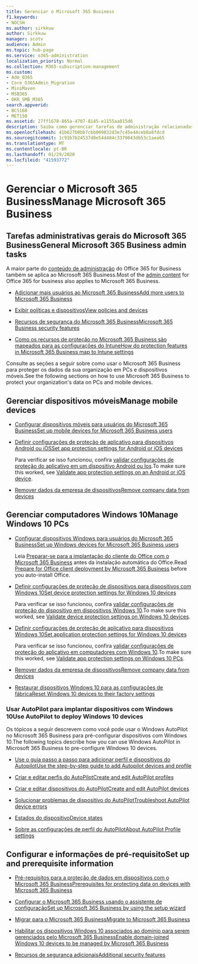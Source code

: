 ```yaml
---
title: Gerenciar o Microsoft 365 Business
f1.keywords:
- NOCSH
ms.author: sirkkuw
author: Sirkkuw
manager: scotv
audience: Admin
ms.topic: hub-page
ms.service: o365-administration
localization_priority: Normal
ms.collection: M365-subscription-management
ms.custom:
- Adm_O365
- Core_O365Admin_Migration
- MiniMaven
- MSB365
- OKR_SMB_M365
search.appverid:
- BCS160
- MET150
ms.assetid: 27ff1678-865a-4707-8145-e1155aa815d6
description: Saiba como gerenciar tarefas de administração relacionadas a negócios do Microsoft 365, dispositivos móveis, computadores com Windows 10 e muitas dessas tarefas.
ms.openlocfilehash: 41b627b0bb7cbb009832d3e7c45e44ceb8a8fdcd
ms.sourcegitcommit: 1c91b7b24537d0e54d484c3379043db53c1aea65
ms.translationtype: MT
ms.contentlocale: pt-BR
ms.lasthandoff: 01/29/2020
ms.locfileid: "41593772"
---
```

# <a name="manage-microsoft-365-business"></a><span data-ttu-id="ba5a6-103">Gerenciar o Microsoft 365 Business</span><span class="sxs-lookup"><span data-stu-id="ba5a6-103">Manage Microsoft 365 Business</span></span>

## <a name="general-microsoft-365-business-admin-tasks"></a><span data-ttu-id="ba5a6-104">Tarefas administrativas gerais do Microsoft 365 Business</span><span class="sxs-lookup"><span data-stu-id="ba5a6-104">General Microsoft 365 Business admin tasks</span></span>

<span data-ttu-id="ba5a6-105">A maior parte do [conteúdo de administração](https://docs.microsoft.com/office365/admin/admin-home) do Office 365 for Business também se aplica ao Microsoft 365 Business.</span><span class="sxs-lookup"><span data-stu-id="ba5a6-105">Most of the [admin content](https://docs.microsoft.com/office365/admin/admin-home) for Office 365 for business also applies to Microsoft 365 Business.</span></span>

- [<span data-ttu-id="ba5a6-106">Adicionar mais usuários ao Microsoft 365 Business</span><span class="sxs-lookup"><span data-stu-id="ba5a6-106">Add more users to Microsoft 365 Business</span></span>](add-users-m365b.md)
    
- [<span data-ttu-id="ba5a6-107">Exibir políticas e dispositivos</span><span class="sxs-lookup"><span data-stu-id="ba5a6-107">View policies and devices</span></span>](view-policies-and-devices.md)
    
- [<span data-ttu-id="ba5a6-108">Recursos de segurança do Microsoft 365 Business</span><span class="sxs-lookup"><span data-stu-id="ba5a6-108">Microsoft 365 Business security features</span></span>](security-features.md)
    
- [<span data-ttu-id="ba5a6-109">Como os recursos de proteção no Microsoft 365 Business são mapeados para as configurações do Intune</span><span class="sxs-lookup"><span data-stu-id="ba5a6-109">How do protection features in Microsoft 365 Business map to Intune settings</span></span>](map-protection-features-to-intune-settings.md)
    
<span data-ttu-id="ba5a6-110">Consulte as seções a seguir sobre como usar o Microsoft 365 Business para proteger os dados da sua organização em PCs e dispositivos móveis.</span><span class="sxs-lookup"><span data-stu-id="ba5a6-110">See the following sections on how to use Microsoft 365 Business to protect your organization's data on PCs and mobile devices.</span></span>
  
## <a name="manage-mobile-devices"></a><span data-ttu-id="ba5a6-111">Gerenciar dispositivos móveis</span><span class="sxs-lookup"><span data-stu-id="ba5a6-111">Manage mobile devices</span></span>

- [<span data-ttu-id="ba5a6-112">Configurar dispositivos móveis para usuários do Microsoft 365 Business</span><span class="sxs-lookup"><span data-stu-id="ba5a6-112">Set up mobile devices for Microsoft 365 Business users</span></span>](set-up-mobile-devices.md)
    
- [<span data-ttu-id="ba5a6-113">Definir configurações de proteção de aplicativo para dispositivos Android ou iOS</span><span class="sxs-lookup"><span data-stu-id="ba5a6-113">Set app protection settings for Android or iOS devices</span></span>](app-protection-settings-for-android-and-ios.md)
    
    <span data-ttu-id="ba5a6-114">Para verificar se isso funcionou, confira [validar configurações de proteção do aplicativo em um dispositivo Android ou Ios](validate-settings-on-android-or-ios.md).</span><span class="sxs-lookup"><span data-stu-id="ba5a6-114">To make sure this worked, see [Validate app protection settings on an Android or iOS device](validate-settings-on-android-or-ios.md).</span></span> 
    
- [<span data-ttu-id="ba5a6-115">Remover dados da empresa de dispositivos</span><span class="sxs-lookup"><span data-stu-id="ba5a6-115">Remove company data from devices</span></span>](remove-company-data.md)
    
## <a name="manage-windows-10-pcs"></a><span data-ttu-id="ba5a6-116">Gerenciar computadores Windows 10</span><span class="sxs-lookup"><span data-stu-id="ba5a6-116">Manage Windows 10 PCs</span></span>

- [<span data-ttu-id="ba5a6-117">Configurar dispositivos Windows para usuários do Microsoft 365 Business</span><span class="sxs-lookup"><span data-stu-id="ba5a6-117">Set up Windows devices for Microsoft 365 Business users</span></span>](set-up-windows-devices.md)

    <span data-ttu-id="ba5a6-118">Leia [Preparar-se para a implantação do cliente do Office com o Microsoft 365 Business](prepare-for-office-client-deployment.md) antes da instalação automática do Office.</span><span class="sxs-lookup"><span data-stu-id="ba5a6-118">Read [Prepare for Office client deployment by Microsoft 365 Business](prepare-for-office-client-deployment.md) before you auto-install Office.</span></span> 
    
- [<span data-ttu-id="ba5a6-119">Definir configurações de proteção de dispositivos para dispositivos com Windows 10</span><span class="sxs-lookup"><span data-stu-id="ba5a6-119">Set device protection settings for Windows 10 devices</span></span>](protection-settings-for-windows-10-pcs.md)
    
    <span data-ttu-id="ba5a6-120">Para verificar se isso funcionou, confira [validar configurações de proteção do dispositivo em dispositivos Windows 10](validate-settings-on-windows-10-pcs.md).</span><span class="sxs-lookup"><span data-stu-id="ba5a6-120">To make sure this worked, see [Validate device protection settings on Windows 10 devices](validate-settings-on-windows-10-pcs.md).</span></span> 
    
- [<span data-ttu-id="ba5a6-121">Definir configurações de proteção de aplicativo para dispositivos Windows 10</span><span class="sxs-lookup"><span data-stu-id="ba5a6-121">Set application protection settings for Windows 10 devices</span></span>](protection-settings-for-windows-10-devices.md)
    
    <span data-ttu-id="ba5a6-122">Para verificar se isso funcionou, confira [validar configurações de proteção do aplicativo em computadores com Windows 10](validate-protection-settings-on-windows-10-pcs.md).</span><span class="sxs-lookup"><span data-stu-id="ba5a6-122">To make sure this worked, see [Validate app protection settings on Windows 10 PCs](validate-protection-settings-on-windows-10-pcs.md).</span></span> 
    
- [<span data-ttu-id="ba5a6-123">Remover dados da empresa de dispositivos</span><span class="sxs-lookup"><span data-stu-id="ba5a6-123">Remove company data from devices</span></span>](remove-company-data.md)
    
- [<span data-ttu-id="ba5a6-124">Restaurar dispositivos Windows 10 para as configurações de fábrica</span><span class="sxs-lookup"><span data-stu-id="ba5a6-124">Reset Windows 10 devices to their factory settings</span></span>](reset-devices-to-factory-settings.md)
    
### <a name="use-autopilot-to-deploy-windows-10-devices"></a><span data-ttu-id="ba5a6-125">Usar AutoPilot para implantar dispositivos com Windows 10</span><span class="sxs-lookup"><span data-stu-id="ba5a6-125">Use AutoPilot to deploy Windows 10 devices</span></span>

<span data-ttu-id="ba5a6-126">Os tópicos a seguir descrevem como você pode usar o Windows AutoPilot no Microsoft 365 Business para pré-configurar dispositivos com Windows 10.</span><span class="sxs-lookup"><span data-stu-id="ba5a6-126">The following topics describe how you can use Windows AutoPilot in Microsoft 365 Business to pre-configure Windows 10 devices.</span></span>
  
- [<span data-ttu-id="ba5a6-127">Use o guia passo a passo para adicionar perfil e dispositivos do Autopilot</span><span class="sxs-lookup"><span data-stu-id="ba5a6-127">Use the step-by-step guide to add Autopilot devices and profile</span></span>](add-autopilot-devices-and-profile.md)
    
- [<span data-ttu-id="ba5a6-128">Criar e editar perfis do AutoPilot</span><span class="sxs-lookup"><span data-stu-id="ba5a6-128">Create and edit AutoPilot profiles</span></span>](create-and-edit-autopilot-profiles.md)
    
- [<span data-ttu-id="ba5a6-129">Criar e editar dispositivos do AutoPilot</span><span class="sxs-lookup"><span data-stu-id="ba5a6-129">Create and edit AutoPilot devices</span></span>](create-and-edit-autopilot-devices.md)
    
- [<span data-ttu-id="ba5a6-130">Solucionar problemas de dispositivo do AutoPilot</span><span class="sxs-lookup"><span data-stu-id="ba5a6-130">Troubleshoot AutoPilot device errors</span></span>](troubleshoot-autopilot-errors.md)
    
- [<span data-ttu-id="ba5a6-131">Estados do dispositivo</span><span class="sxs-lookup"><span data-stu-id="ba5a6-131">Device states</span></span>](device-states.md)
    
- [<span data-ttu-id="ba5a6-132">Sobre as configurações de perfil do AutoPilot</span><span class="sxs-lookup"><span data-stu-id="ba5a6-132">About AutoPilot Profile settings</span></span>](autopilot-profile-settings.md)
    
## <a name="set-up-and-prerequisite-information"></a><span data-ttu-id="ba5a6-133">Configurar e informações de pré-requisito</span><span class="sxs-lookup"><span data-stu-id="ba5a6-133">Set up and prerequisite information</span></span>

- [<span data-ttu-id="ba5a6-134">Pré-requisitos para a proteção de dados em dispositivos com o Microsoft 365 Business</span><span class="sxs-lookup"><span data-stu-id="ba5a6-134">Prerequisites for protecting data on devices with Microsoft 365 Business</span></span>](pre-requisites-for-data-protection.md)
    
- [<span data-ttu-id="ba5a6-135">Configurar o Microsoft 365 Business usando o assistente de configuração</span><span class="sxs-lookup"><span data-stu-id="ba5a6-135">Set up Microsoft 365 Business by using the setup wizard</span></span>](set-up.md)
    
- [<span data-ttu-id="ba5a6-136">Migrar para o Microsoft 365 Business</span><span class="sxs-lookup"><span data-stu-id="ba5a6-136">Migrate to Microsoft 365 Business</span></span>](migrate-to-microsoft-365-business.md)
    
- [<span data-ttu-id="ba5a6-137">Habilitar os dispositivos Windows 10 associados ao domínio para serem gerenciados pelo Microsoft 365 Business</span><span class="sxs-lookup"><span data-stu-id="ba5a6-137">Enable domain-joined Windows 10 devices to be managed by Microsoft 365 Business</span></span>](manage-windows-devices.md)
    
- [<span data-ttu-id="ba5a6-138">Recursos de segurança adicionais</span><span class="sxs-lookup"><span data-stu-id="ba5a6-138">Additional security features</span></span>](security-features.md#additional-security-features)
